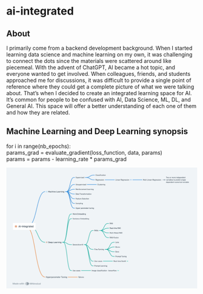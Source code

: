 # ai-integrated
## About
I primarily come from a backend development background. When I started learning data science and machine learning on my own, it was challenging to connect the dots since the materials were scattered around like piecemeal. With the advent of ChatGPT, AI became a hot topic, and everyone wanted to get involved. When colleagues, friends, and students approached me for discussions, it was difficult to provide a single point of reference where they could get a complete picture of what we were talking about. That’s when I decided to create an integrated learning space for AI. It’s common for people to be confused with AI, Data Science, ML, DL, and General AI. This space will offer a better understanding of each one of them and how they are related.

## Machine Learning and Deep Learning synopsis 

for i in range(nb_epochs):   
    params_grad = evaluate_gradient(loss_function, data, params)           
    params = params - learning_rate * params_grad

![Alt Text](assets/AI-Integrated.png)